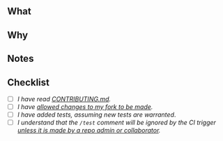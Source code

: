 ## What

## Why

## Notes
<!-- Add any notes here -->

## Checklist

* [ ] _I have read [CONTRIBUTING.md](https://github.com/codefresh-io/terraform-provider-codefresh/blob/master/README.md)._
* [ ] _I have [allowed changes to my fork to be made](https://docs.github.com/en/pull-requests/collaborating-with-pull-requests/working-with-forks/allowing-changes-to-a-pull-request-branch-created-from-a-fork)._
* [ ] _I have added tests, assuming new tests are warranted_.
* [ ] _I understand that the `/test` comment will be ignored by the CI trigger [unless it is made by a repo admin or collaborator](https://codefresh.io/docs/docs/pipelines/triggers/git-triggers/#support-for-building-pull-requests-from-forks)._
